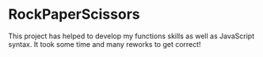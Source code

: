 # RockPaperScissors
This project has helped to develop my functions skills as well as JavaScript syntax. It took some time and many reworks to get correct!